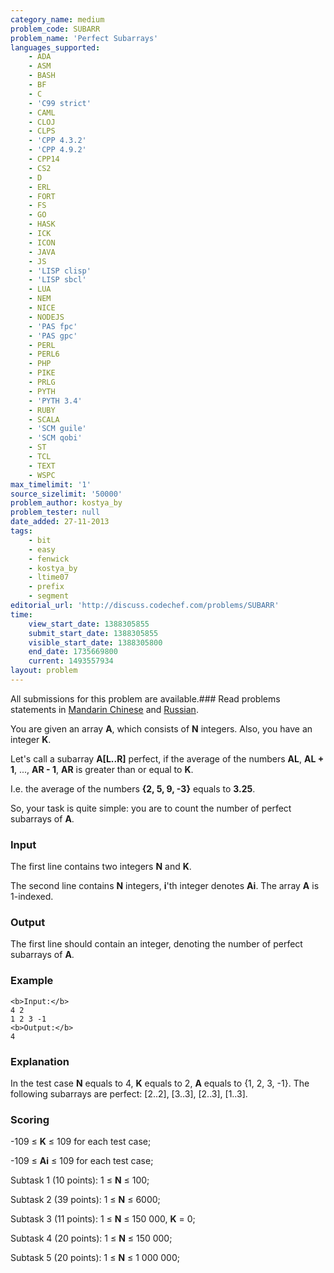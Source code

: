 ```yaml
---
category_name: medium
problem_code: SUBARR
problem_name: 'Perfect Subarrays'
languages_supported:
    - ADA
    - ASM
    - BASH
    - BF
    - C
    - 'C99 strict'
    - CAML
    - CLOJ
    - CLPS
    - 'CPP 4.3.2'
    - 'CPP 4.9.2'
    - CPP14
    - CS2
    - D
    - ERL
    - FORT
    - FS
    - GO
    - HASK
    - ICK
    - ICON
    - JAVA
    - JS
    - 'LISP clisp'
    - 'LISP sbcl'
    - LUA
    - NEM
    - NICE
    - NODEJS
    - 'PAS fpc'
    - 'PAS gpc'
    - PERL
    - PERL6
    - PHP
    - PIKE
    - PRLG
    - PYTH
    - 'PYTH 3.4'
    - RUBY
    - SCALA
    - 'SCM guile'
    - 'SCM qobi'
    - ST
    - TCL
    - TEXT
    - WSPC
max_timelimit: '1'
source_sizelimit: '50000'
problem_author: kostya_by
problem_tester: null
date_added: 27-11-2013
tags:
    - bit
    - easy
    - fenwick
    - kostya_by
    - ltime07
    - prefix
    - segment
editorial_url: 'http://discuss.codechef.com/problems/SUBARR'
time:
    view_start_date: 1388305855
    submit_start_date: 1388305855
    visible_start_date: 1388305800
    end_date: 1735669800
    current: 1493557934
layout: problem
---
```

All submissions for this problem are available.###  Read problems statements in [Mandarin Chinese](http://www.codechef.com/download/translated/LTIME07/mandarin/SUBARR.pdf) and [Russian](http://www.codechef.com/download/translated/LTIME07/russian/SUBARR.pdf).

You are given an array **A**, which consists of **N** integers. Also, you have an integer **K**.

Let's call a subarray **A\[L..R\]** perfect, if the average of the numbers **AL**, **AL + 1**, ..., **AR - 1**, **AR** is greater than or equal to **K**.

I.e. the average of the numbers **{2, 5, 9, -3}** equals to **3.25**.

So, your task is quite simple: you are to count the number of perfect subarrays of **A**.

### Input

The first line contains two integers **N** and **K**.

The second line contains **N** integers, **i**'th integer denotes **Ai**. The array **A** is 1-indexed.

### Output

The first line should contain an integer, denoting the number of perfect subarrays of **A**.

### Example

```
<b>Input:</b>
4 2
1 2 3 -1
<b>Output:</b>
4

```
### Explanation

In the test case **N** equals to 4, **K** equals to 2, **A** equals to {1, 2, 3, -1}. The following subarrays are perfect: \[2..2\], \[3..3\], \[2..3\], \[1..3\].

### Scoring

-109 ≤ **K** ≤ 109 for each test case;

-109 ≤ **Ai** ≤ 109 for each test case;

Subtask 1 (10 points): 1 ≤ **N** ≤ 100;

Subtask 2 (39 points): 1 ≤ **N** ≤ 6000;

Subtask 3 (11 points): 1 ≤ **N** ≤ 150 000, **K** = 0;

Subtask 4 (20 points): 1 ≤ **N** ≤ 150 000;

Subtask 5 (20 points): 1 ≤ **N** ≤ 1 000 000;
